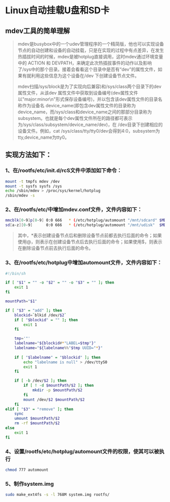 # Linux自动挂载U盘和SD卡

## mdev工具的简单理解

> ​	mdev是busybox中的一个udev管理程序的一个精简版，他也可以实现设备节点的自动创建和设备的自动挂载，只是在实现的过程中有点差异，在发生热插拔时间的时候，mdev是被hotplug直接调用，这时mdev通过环境变量中的 ACTION 和 DEVPATH，来确定此次热插拔事件的动作以及影响了/sys中的那个目录。接着会看看这个目录中是否有“dev”的属性文件，如果有就利用这些信息为这个设备在/dev 下创建设备节点文件。
>
> ​	mdev扫描/sys/block是为了实现向后兼容)和/sys/class两个目录下的dev属性文件，从该dev 属性文件中获取到设备编号(dev属性文件以"major:minor\n"形式保存设备编号)，并以包含该dev属性文件的目录名称作为设备名 device_name(即包含dev属性文件的目录称为device_name，而/sys/class和device_name之间的那部分目录称为 subsystem。也就是每个dev属性文件所在的路径都可表示为/sys/class/subsystem/device_name/dev)，在 /dev目录下创建相应的设备文件。例如，cat /sys/class/tty/tty0/dev会得到4:0，subsystem为tty,device_name为tty0。

 

## 实现方法如下：

### 1、在/rootfs/etc/init.d/rcS文件中添加如下命令：

```bash
mount -t tmpfs mdev /dev
mount -t sysfs sysfs /sys
echo /sbin/mdev > /proc/sys/kernel/hotplug
/sbin/mdev -s
```

### 2、在/rootfs/etc/中增加mdev.conf文件，文件内容如下：

```bash
mmcblk[0-9]p[0-9] 0:0 666   * (/etc/hotplug/automount "/mnt/sdcard" $MDEV $ACTION)
sd[a-z][0-9]      0:0 666   * (/etc/hotplug/automount "/mnt/udisk"  $MDEV $ACTION)
```

> 其中，*表示创建设备节点后和删除设备节点前都去执行后面的命令；如果使用@，则表示在创建设备节点后去执行后面的命令；如果使用$，则表示在删除设备节点前去执行后面的命令。

### 3、在/rootfs/etc/hotplug中增加automount文件，文件内容如下：

```bash
#!/bin/sh

if [ "$1" = "" -o "$2" = "" -o "$3" = "" ]; then
	exit 1
fi

mountPath="$1"

if [ "$3" = "add" ]; then
	blockid=`blkid /dev/$2`
	if [ "$blockid" = "" ]; then
		exit 1
	fi

	tmp='"'
	labelname="${blockid#*"LABEL=$tmp"}"
	labelname="${labelname%%"$tmp UUID="*}"
	
	if [ "$labelname" = "$blockid" ]; then
		echo "labelname is null" > /dev/ttyS0
		exit 1
	fi

	if [ -b /dev/$2 ]; then
		if [ ! -d $mountPath/$2 ]; then
			mkdir -p $mountPath/$2
		fi
		mount /dev/$2 $mountPath/$2
	fi
elif [ "$3" = "remove" ]; then
	sync
	umount $mountPath/$2
	rm -rf $mountPath/$2
else
	exit 1
fi
```

### 4、设置/rootfs/etc/hotplug/automount文件的权限，使其可以被执行

```bash
chmod 777 automount
```

### 5、制作system.img

```bash
sudo make_ext4fs -s -l 768M system.img rootfs/
```

